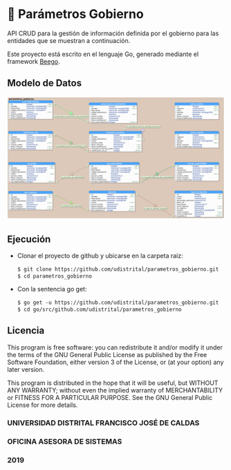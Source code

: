 # :post_office: Parámetros Gobierno

API CRUD para la gestión de información definida por el gobierno para las entidades que se muestran a continuación.

Este proyecto está escrito en el lenguaje Go, generado mediante el framework [Beego](https://beego.me/).

## Modelo de Datos
![entrada](https://github.com/udistrital/parametros_gobierno/blob/dev/sql/parametros_gobierno.png)

## Ejecución

- Clonar el proyecto de github y ubicarse en la carpeta raiz:
  ```
  $ git clone https://github.com/udistrital/parametros_gobierno.git
  $ cd parametros_gobierno
  ```
- Con la sentencia go get:
  ```
  $ go get -u https://github.com/udistrital/parametros_gobierno.git
  $ cd go/src/github.com/udistrital/parametros_gobierno
  ```
  
## Licencia
This program is free software: you can redistribute it and/or modify it under the terms of the GNU General Public License as published by the Free Software Foundation, either version 3 of the License, or (at your option) any later version.

This program is distributed in the hope that it will be useful, but WITHOUT ANY WARRANTY; without even the implied warranty of MERCHANTABILITY or FITNESS FOR A PARTICULAR PURPOSE. See the GNU General Public License for more details.


### UNIVERSIDAD DISTRITAL FRANCISCO JOSÉ DE CALDAS
### OFICINA ASESORA DE SISTEMAS
### 2019
